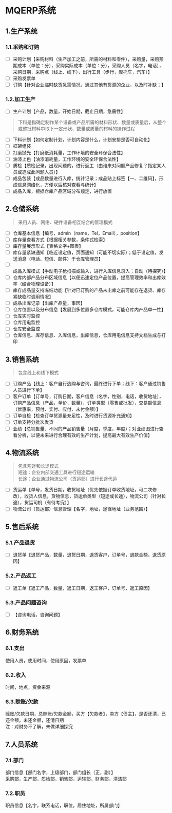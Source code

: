 # MQERP系统
## 1.生产系统
### 1.1.采购和订购
 - [ ] 采购计划【采购材料（生产加工之前，所需的材料和零件），采购量，采购预期成本（单位：分），采购实际成本（单位：分），采购人员（名字，电话），采购日期，采购点（线上、线下），出行工具（步行，摩托车，汽车）】
 - [ ] 采购发票单
 - [ ] 订购【针对企业临时缺货急需情况，通过其他有货源的企业，以及时补缺；】
### 1.2.加工生产
 - [ ] 生产计划【产品，数量，开始日期，截止日期，急需性】
> 下料是指确定制作某个设备或产品所需的材料形状、数量或质量后，从整个或整批材料中取下一定形状、数量或质量的材料的操作过程
 - [ ] 下料计划【如何定制计划，计划内容是什么，计划安排是否可自动化】
 - [ ] 框架组装
 - [ ] 打磨抛光【打磨纸消耗量，工作环境的安全环保合法性】
 - [ ] 油漆上色【油漆消耗量，工作环境的安全环保合法性】
 - [ ] 质检【质检记录，出现问题的，进行返工（由谁来对问题产品修复？指定某人员或造成此问题人员）】
 - [ ] 成品包装【成品数量进行入库，统计记录；成品贴上标签【一、二维码】，形成信息网络化，方便以后核对查看与统计】
 - [ ] 成品入库，根据仓库产品区域分布规定，进行放置
## 2.仓储系统
> 采用人员、网络、硬件设备相互结合的管理模式
 - [ ] 仓库基本信息【编号，admin（name，Tel，Email），position】
 - [ ] 库存量查看方式【根据相关参数，条件式检索】
 - [ ] 库存量展示形式【表格文字+图表】
 - [ ] 库存量紧缺通知【临近设定值，页面通知（可能不切实际）；低于设定值，发送消息（电话、短信、邮件）于仓库管理员】
 - [ ] 成品入库模式【手动电子枪扫描或输入，进行入库信息录入；自动（待探究）】
 - [ ] 仓库内部产品分布区域信息【以便迅速定位产品位置，提高管理效率和出库效率（结合物理设备）】
 - [ ] 库存成品量支持冻结功能【针对已订购的产品未出库之前可能存在退货、库存紧缺临时调用情况】
 - [ ] 成品出库记录【出库产品量，事因】
 - [ ] 仓库位置以及分布信息【发展到多位置多仓库模式，可能仓库内产品单一性】
 - [ ] 仓库实时监控
 - [ ] 仓库用电监控
 - [ ] 仓库安全监控
 - [ ] 仓库信息、库存信息、入库信息，出库信息，仓库用电信息支持文档生成与打印
## 3.销售系统
> 包含线上和线下模式
 - [ ] 订购产品【线上：客户自行选购与咨询，最终进行下单；线下：客户通过销售人员进行下单】
 - [ ] 客户订单【订单号，订购日期，客户信息（名字，性别，电话，收货地址），订购产品信息（产品，单价，数量），订单类型（零售或批发），交易额信息（优惠率，预付、实付、应付、未付金额）】
 - [ ] 订单自检【检查订单货源量充足性，及时进行货源补充通知】
 - [ ] 订单支持分批次发货
 - [ ] 业绩【总销售量、不同的产品销售量（月度，季度，年度）；对业绩图进行查看分析，以便未来进行合理有效的生产计划，提高最大有效生产价值】 
## 4.物流系统
> 包含短途和长途模式  
> 短途：企业内部交通工具进行短途运输  
> 长途：企业通过物流公司（货运部）进行长途代运
 - [ ] 货运单【单号，发货日期，收货地址（优先依据订单收货地址，可二次修改），收货人信息，货物信息，货运单类型（短途或长途），物流公司（针对长途），货运司机（有待考究）】
 - [ ] 物流公司（货运部）信息管理【名字，地址，途径地址（业务范围）】
## 5.售后系统
### 5.1.产品退货
 - [ ] 退货单【退货产品，数量，退货日期，退货客户，订单号，退款金额，退货原因】
### 5.2.产品返工
 - [ ] 返工单【返工产品，数量，返工日期，返工客户，订单号，返工原因】
### 5.3.产品问题咨询
 - [ ] 【咨询电话，咨询问题】
## 6.财务系统
### 6.1.支出
使用人员，使用时间，使用原因，发票单
### 6.2.收入
时间，地点，资金来源
### 6.3.赊账/欠款
赊账/欠款日期，总赊账/欠款金额，买方【欠款者】，卖方【债主】，是否还清，已还金额，未还金额，还清日期  
注：对财务不了解，未做详细探究
## 7.人员系统
### 7.1.部门
部门信息【部门名字，上级部门，部门组长（正，副）】  
采购部，生产部，质检部，销售部，运输部，财务部，清洁部
### 7.2.职员
职员信息【名字，联系电话，职位，居住地址，所属部门】